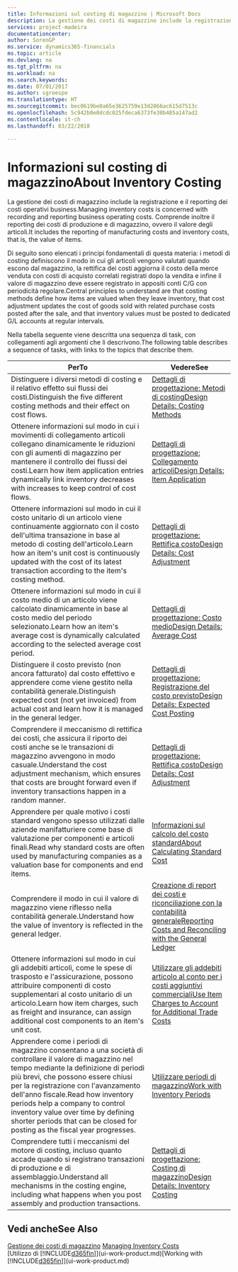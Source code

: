 ```yaml
---
title: Informazioni sul costing di magazzino | Microsoft Docs
description: La gestione dei costi di magazzino include la registrazione e il reporting dei costi operativi business. Comprende inoltre il reporting dei costi di produzione e di magazzino, ovvero il valore degli articoli.
services: project-madeira
documentationcenter: 
author: SorenGP
ms.service: dynamics365-financials
ms.topic: article
ms.devlang: na
ms.tgt_pltfrm: na
ms.workload: na
ms.search.keywords: 
ms.date: 07/01/2017
ms.author: sgroespe
ms.translationtype: HT
ms.sourcegitcommit: bec0619be0a65e3625759e13d2866ac615d7513c
ms.openlocfilehash: 5c942b0e0dcdc025fdeca6373fe30b485a147ad2
ms.contentlocale: it-ch
ms.lasthandoff: 03/22/2018

---
```

# <a name="about-inventory-costing"></a><span data-ttu-id="ad8bf-104">Informazioni sul costing di magazzino</span><span class="sxs-lookup"><span data-stu-id="ad8bf-104">About Inventory Costing</span></span>
<span data-ttu-id="ad8bf-105">La gestione dei costi di magazzino include la registrazione e il reporting dei costi operativi business.</span><span class="sxs-lookup"><span data-stu-id="ad8bf-105">Managing inventory costs is concerned with recording and reporting business operating costs.</span></span> <span data-ttu-id="ad8bf-106">Comprende inoltre il reporting dei costi di produzione e di magazzino, ovvero il valore degli articoli.</span><span class="sxs-lookup"><span data-stu-id="ad8bf-106">It includes the reporting of manufacturing costs and inventory costs, that is, the value of items.</span></span>  

 <span data-ttu-id="ad8bf-107">Di seguito sono elencati i principi fondamentali di questa materia: i metodi di costing definiscono il modo in cui gli articoli vengono valutati quando escono dal magazzino, la rettifica dei costi aggiorna il costo della merce venduta con costi di acquisto correlati registrati dopo la vendita e infine il valore di magazzino deve essere registrato in appositi conti C/G con periodicità regolare.</span><span class="sxs-lookup"><span data-stu-id="ad8bf-107">Central principles to understand are that costing methods define how items are valued when they leave inventory, that cost adjustment updates the cost of goods sold with related purchase costs posted after the sale, and that inventory values must be posted to dedicated G/L accounts at regular intervals.</span></span>  

 <span data-ttu-id="ad8bf-108">Nella tabella seguente viene descritta una sequenza di task, con collegamenti agli argomenti che li descrivono.</span><span class="sxs-lookup"><span data-stu-id="ad8bf-108">The following table describes a sequence of tasks, with links to the topics that describe them.</span></span>   

|<span data-ttu-id="ad8bf-109">**Per**</span><span class="sxs-lookup"><span data-stu-id="ad8bf-109">**To**</span></span>|<span data-ttu-id="ad8bf-110">**Vedere**</span><span class="sxs-lookup"><span data-stu-id="ad8bf-110">**See**</span></span>|  
|------------|-------------|  
|<span data-ttu-id="ad8bf-111">Distinguere i diversi metodi di costing e il relativo effetto sui flussi dei costi.</span><span class="sxs-lookup"><span data-stu-id="ad8bf-111">Distinguish the five different costing methods and their effect on cost flows.</span></span>|[<span data-ttu-id="ad8bf-112">Dettagli di progettazione: Metodi di costing</span><span class="sxs-lookup"><span data-stu-id="ad8bf-112">Design Details: Costing Methods</span></span>](design-details-costing-methods.md)|  
|<span data-ttu-id="ad8bf-113">Ottenere informazioni sul modo in cui i movimenti di collegamento articoli collegano dinamicamente le riduzioni con gli aumenti di magazzino per mantenere il controllo dei flussi dei costi.</span><span class="sxs-lookup"><span data-stu-id="ad8bf-113">Learn how item application entries dynamically link inventory decreases with increases to keep control of cost flows.</span></span>|[<span data-ttu-id="ad8bf-114">Dettagli di progettazione: Collegamento articoli</span><span class="sxs-lookup"><span data-stu-id="ad8bf-114">Design Details: Item Application</span></span>](design-details-item-application.md)|  
|<span data-ttu-id="ad8bf-115">Ottenere informazioni sul modo in cui il costo unitario di un articolo viene continuamente aggiornato con il costo dell'ultima transazione in base al metodo di costing dell'articolo.</span><span class="sxs-lookup"><span data-stu-id="ad8bf-115">Learn how an item's unit cost is continuously updated with the cost of its latest transaction according to the item's costing method.</span></span>|[<span data-ttu-id="ad8bf-116">Dettagli di progettazione: Rettifica costo</span><span class="sxs-lookup"><span data-stu-id="ad8bf-116">Design Details: Cost Adjustment</span></span>](design-details-cost-adjustment.md)|  
|<span data-ttu-id="ad8bf-117">Ottenere informazioni sul modo in cui il costo medio di un articolo viene calcolato dinamicamente in base al costo medio del periodo selezionato.</span><span class="sxs-lookup"><span data-stu-id="ad8bf-117">Learn how an item's average cost is dynamically calculated according to the selected average cost period.</span></span>|[<span data-ttu-id="ad8bf-118">Dettagli di progettazione: Costo medio</span><span class="sxs-lookup"><span data-stu-id="ad8bf-118">Design Details: Average Cost</span></span>](design-details-average-cost.md)|  
|<span data-ttu-id="ad8bf-119">Distinguere il costo previsto (non ancora fatturato) dal costo effettivo e apprendere come viene gestito nella contabilità generale.</span><span class="sxs-lookup"><span data-stu-id="ad8bf-119">Distinguish expected cost (not yet invoiced) from actual cost and learn how it is managed in the general ledger.</span></span>|[<span data-ttu-id="ad8bf-120">Dettagli di progettazione: Registrazione del costo previsto</span><span class="sxs-lookup"><span data-stu-id="ad8bf-120">Design Details: Expected Cost Posting</span></span>](design-details-expected-cost-posting.md)|  
|<span data-ttu-id="ad8bf-121">Comprendere il meccanismo di rettifica dei costi, che assicura il riporto dei costi anche se le transazioni di magazzino avvengono in modo casuale.</span><span class="sxs-lookup"><span data-stu-id="ad8bf-121">Understand the cost adjustment mechanism, which ensures that costs are brought forward even if inventory transactions happen in a random manner.</span></span>|[<span data-ttu-id="ad8bf-122">Dettagli di progettazione: Rettifica costo</span><span class="sxs-lookup"><span data-stu-id="ad8bf-122">Design Details: Cost Adjustment</span></span>](design-details-cost-adjustment.md)|  
|<span data-ttu-id="ad8bf-123">Apprendere per quale motivo i costi standard vengono spesso utilizzati dalle aziende manifatturiere come base di valutazione per componenti e articoli finali.</span><span class="sxs-lookup"><span data-stu-id="ad8bf-123">Read why standard costs are often used by manufacturing companies as a valuation base for components and end items.</span></span>|[<span data-ttu-id="ad8bf-124">Informazioni sul calcolo del costo standard</span><span class="sxs-lookup"><span data-stu-id="ad8bf-124">About Calculating Standard Cost</span></span>](finance-about-calculating-standard-cost.md)|  
|<span data-ttu-id="ad8bf-125">Comprendere il modo in cui il valore di magazzino viene riflesso nella contabilità generale.</span><span class="sxs-lookup"><span data-stu-id="ad8bf-125">Understand how the value of inventory is reflected in the general ledger.</span></span>|[<span data-ttu-id="ad8bf-126">Creazione di report dei costi e riconciliazione con la contabilità generale</span><span class="sxs-lookup"><span data-stu-id="ad8bf-126">Reporting Costs and Reconciling with the General Ledger</span></span>](finance-report-costs-and-reconcile-with-the-general-ledger.md)|  
|<span data-ttu-id="ad8bf-127">Ottenere informazioni sul modo in cui gli addebiti articoli, come le spese di trasposto e l'assicurazione, possono attribuire componenti di costo supplementari al costo unitario di un articolo.</span><span class="sxs-lookup"><span data-stu-id="ad8bf-127">Learn how item charges, such as freight and insurance, can assign additional cost components to an item's unit cost.</span></span>|[<span data-ttu-id="ad8bf-128">Utilizzare gli addebiti articolo al conto per i costi aggiuntivi commerciali</span><span class="sxs-lookup"><span data-stu-id="ad8bf-128">Use Item Charges to Account for Additional Trade Costs</span></span>](payables-how-assign-item-charges.md)|  
|<span data-ttu-id="ad8bf-129">Apprendere come i periodi di magazzino consentano a una società di controllare il valore di magazzino nel tempo mediante la definizione di periodi più brevi, che possono essere chiusi per la registrazione con l'avanzamento dell'anno fiscale.</span><span class="sxs-lookup"><span data-stu-id="ad8bf-129">Read how inventory periods help a company to control inventory value over time by defining shorter periods that can be closed for posting as the fiscal year progresses.</span></span>|[<span data-ttu-id="ad8bf-130">Utilizzare periodi di magazzino</span><span class="sxs-lookup"><span data-stu-id="ad8bf-130">Work with Inventory Periods</span></span>](finance-how-to-work-with-inventory-periods.md)|  
|<span data-ttu-id="ad8bf-131">Comprendere tutti i meccanismi del motore di costing, incluso quanto accade quando si registrano transazioni di produzione e di assemblaggio.</span><span class="sxs-lookup"><span data-stu-id="ad8bf-131">Understand all mechanisms in the costing engine, including what happens when you post assembly and production transactions.</span></span>|[<span data-ttu-id="ad8bf-132">Dettagli di progettazione: Costing di magazzino</span><span class="sxs-lookup"><span data-stu-id="ad8bf-132">Design Details: Inventory Costing</span></span>](design-details-inventory-costing.md)|

## <a name="see-also"></a><span data-ttu-id="ad8bf-133">Vedi anche</span><span class="sxs-lookup"><span data-stu-id="ad8bf-133">See Also</span></span>
<span data-ttu-id="ad8bf-134">[Gestione dei costi di magazzino](finance-manage-inventory-costs.md)  </span><span class="sxs-lookup"><span data-stu-id="ad8bf-134">[Managing Inventory Costs](finance-manage-inventory-costs.md)  </span></span>  
<span data-ttu-id="ad8bf-135">[Utilizzo di [!INCLUDE[d365fin](includes/d365fin_md.md)]](ui-work-product.md)</span><span class="sxs-lookup"><span data-stu-id="ad8bf-135">[Working with [!INCLUDE[d365fin](includes/d365fin_md.md)]](ui-work-product.md)</span></span>

